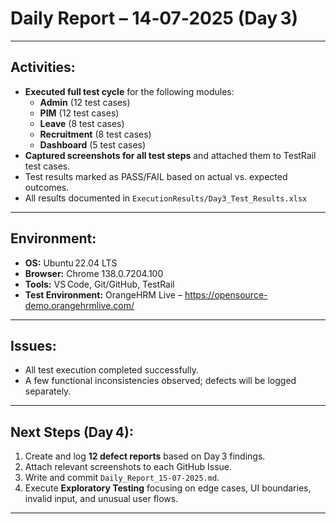 # Daily Report – 14‑07‑2025 (Day 3)

---

## Activities:
- **Executed full test cycle** for the following modules:
  - **Admin** (12 test cases)
  - **PIM** (12 test cases)
  - **Leave** (8 test cases)
  - **Recruitment** (8 test cases)
  - **Dashboard** (5 test cases)
- **Captured screenshots for all test steps** and attached them to TestRail test cases.
- Test results marked as PASS/FAIL based on actual vs. expected outcomes.
- All results documented in `ExecutionResults/Day3_Test_Results.xlsx`

---

## Environment:
- **OS:** Ubuntu 22.04 LTS  
- **Browser:** Chrome 138.0.7204.100  
- **Tools:** VS Code, Git/GitHub, TestRail  
- **Test Environment:** OrangeHRM Live – https://opensource-demo.orangehrmlive.com/

---

## Issues:
- All test execution completed successfully.
- A few functional inconsistencies observed; defects will be logged separately.

---

## Next Steps (Day 4):
1. Create and log **12 defect reports** based on Day 3 findings.
2. Attach relevant screenshots to each GitHub Issue.
3. Write and commit `Daily_Report_15-07-2025.md`.
4. Execute **Exploratory Testing** focusing on edge cases, UI boundaries, invalid input, and unusual user flows.

---
